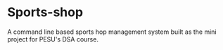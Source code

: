 # Sports-shop
A command line based sports hop management system built as the mini project for PESU's DSA course.
